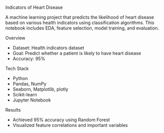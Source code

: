 Indicators of Heart Disease

A machine learning project that predicts the likelihood of heart disease based on various health indicators using classification algorithms. This notebook includes EDA, feature selection, model training, and evaluation.

Overview
- Dataset: Health indicators dataset
- Goal: Predict whether a patient is likely to have heart disease
- Accuracy: 95%

Tech Stack
- Python
- Pandas, NumPy
- Seaborn, Matplotlib, plotly
- Scikit-learn
- Jupyter Notebook

Results
- Achieved 95% accuracy using Random Forest
- Visualized feature correlations and important variables